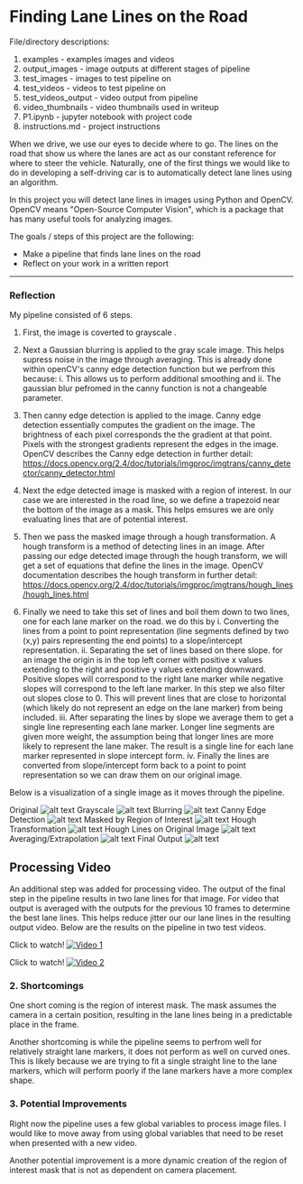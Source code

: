 # **Finding Lane Lines on the Road**

File/directory descriptions:

1. examples - examples images and videos
2. output_images - image outputs at different stages of pipeline
3. test_images - images to test pipeline on
4. test_videos - videos to test pipeline on
5. test_videos_output - video output from pipeline
6. video_thumbnails - video thumbnails used in writeup
7. P1.ipynb - jupyter notebook with project code
8. instructions.md - project instructions


When we drive, we use our eyes to decide where to go.  The lines on the road that show us where the lanes are act as our constant reference for where to steer the vehicle.  Naturally, one of the first things we would like to do in developing a self-driving car is to automatically detect lane lines using an algorithm.

In this project you will detect lane lines in images using Python and OpenCV.  OpenCV means "Open-Source Computer Vision", which is a package that has many useful tools for analyzing images.  


The goals / steps of this project are the following:
* Make a pipeline that finds lane lines on the road
* Reflect on your work in a written report


[//]: # (Image References)

[image1]: ./examples/grayscale.jpg

[original]: ./test_images/solidWhiteRight.jpg

[grayscale]: ./output_images/gray.jpg

[blur]: ./output_images/gray.jpg

[canny]: ./output_images/canny.jpg

[masked]: ./output_images/masked_canny.jpg

[hough]: ./output_images/hough.jpg

[hough+original]: ./output_images/hough+original.jpg

[extrapolate]: ./output_images/extrapolate.jpg

[final]: ./output_images/final_output.jpg



---

### Reflection

My pipeline consisted of 6 steps.

1. First, the image is coverted to grayscale .

2. Next a Gaussian blurring is applied to the gray scale image. This helps supress noise in the image through averaging. This is already done within openCV's canny edge detection function but we perfrom this because:
    i. This allows us to perform additional smoothing and
    ii. The gaussian blur pefromed in the canny function is not a changeable parameter.  

3. Then canny edge detection is applied to the image. Canny edge detection essentially computes the gradient on the image. The brightness of each pixel corresponds the the gradient at that point. Pixels with the strongest gradients represent the edges in the image. OpenCV describes the Canny edge detection in further detail: https://docs.opencv.org/2.4/doc/tutorials/imgproc/imgtrans/canny_detector/canny_detector.html

4. Next the edge detected image is masked with a region of interest. In our case we are interested in the road line, so we define a trapezoid near the bottom of the image as a mask. This helps emsures we are only evaluating lines that are of potential interest.

5. Then we pass the masked image through a hough transformation. A hough transform is a method of detecting lines in an image. After passing our edge detected image through the hough transform, we will get a set of equations that define the lines in the image.   OpenCV documentation describes the hough transform in further detail: https://docs.opencv.org/2.4/doc/tutorials/imgproc/imgtrans/hough_lines/hough_lines.html

6. Finally we need to take this set of lines and boil them down to two lines, one for each lane marker on the road. we do this by
    i. Converting the lines from a point to point representation (line segments defined by two (x,y) pairs representing the end points) to a slope/intercept representation.
    ii. Separating the set of lines based on there slope. for an image the origin is in the top left corner with positive x values extending to the right and positive y values extending downward. Positive slopes will correspond to the right lane marker while negative slopes will correspond to the left lane marker. In this step we also filter out slopes close to 0. This will prevent lines that are close to horizontal (which likely do not represent an edge on the lane marker) from being included.
   iii. After separating the lines by slope we average them to get a single line representing each lane marker. Longer line segments are given more weight, the assumption being that longer lines are more likely to represent the lane maker. The result is a single line for each lane marker represented in slope intercept form.
    iv. Finally the lines are converted from slope/intercept form back to a point to point representation so we can draw them on our original image.

Below is a visualization of a single image as it moves through the pipeline.

Original
![alt text][original]
Grayscale
![alt text][grayscale]
Blurring
![alt text][blur]
Canny Edge Detection
![alt text][canny]
Masked by Region of Interest
![alt text][masked]
Hough Transformation
![alt text][hough]
Hough Lines on Original Image
![alt text][hough+original]
Averaging/Extrapolation
![alt text][extrapolate]
Final Output
![alt text][final]


## Processing Video

An additional step was added for processing video. The output of the final step in the pipeline results in two lane lines for that image. For video that output is averaged with the outputs for the previous 10 frames to determine the best lane lines. This helps reduce jitter our our lane lines in the resulting output video. Below are the results on the pipeline in two test videos.

Click to watch!
[![Video 1](http://i.imgur.com/CWucwRa.png)](https://www.youtube.com/watch?v=0PPlycpj68w&feature=youtu.be "Finding Lane Lines, Video 1 - Click to Watch!")

Click to watch!
[![Video 2](https://imgur.com/EcoU3RV.png)](https://www.youtube.com/watch?v=qnQRJvRumnE&feature=youtu.be "Finding Lane Lines, Video 2 - Click to Watch!")

### 2. Shortcomings


One short coming is the region of interest mask. The mask assumes the camera in a certain position, resulting in the lane lines being in a predictable place in the frame.

Another shortcoming is while the pipeline seems to perfrom well for relatively straight lane markers, it does not perform as well on curved ones. This is likely because we are trying to fit a single straight line to the lane markers, which will perform poorly if the lane markers have a more complex shape.



### 3. Potential Improvements

Right now the pipeline uses a few global variables to process image files. I would like to move away from using global variables that need to be reset when presented with a new video.

Another potential improvement is a more dynamic creation of the region of interest mask that is not as dependent on camera placement.
